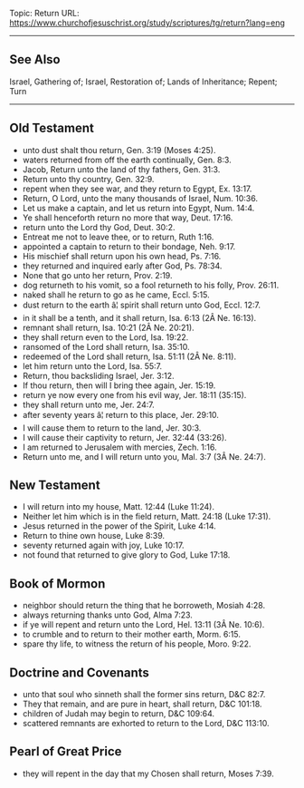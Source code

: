 Topic: Return
URL: https://www.churchofjesuschrist.org/study/scriptures/tg/return?lang=eng

---

## See Also

Israel, Gathering of; Israel, Restoration of; Lands of Inheritance; Repent; Turn

---

## Old Testament

- unto dust shalt thou return, Gen. 3:19 (Moses 4:25).
- waters returned from off the earth continually, Gen. 8:3.
- Jacob, Return unto the land of thy fathers, Gen. 31:3.
- Return unto thy country, Gen. 32:9.
- repent when they see war, and they return to Egypt, Ex. 13:17.
- Return, O Lord, unto the many thousands of Israel, Num. 10:36.
- Let us make a captain, and let us return into Egypt, Num. 14:4.
- Ye shall henceforth return no more that way, Deut. 17:16.
- return unto the Lord thy God, Deut. 30:2.
- Entreat me not to leave thee, or to return, Ruth 1:16.
- appointed a captain to return to their bondage, Neh. 9:17.
- His mischief shall return upon his own head, Ps. 7:16.
- they returned and inquired early after God, Ps. 78:34.
- None that go unto her return, Prov. 2:19.
- dog returneth to his vomit, so a fool returneth to his folly, Prov. 26:11.
- naked shall he return to go as he came, Eccl. 5:15.
- dust return to the earth â¦ spirit shall return unto God, Eccl. 12:7.
- in it shall be a tenth, and it shall return, Isa. 6:13 (2Â Ne. 16:13).
- remnant shall return, Isa. 10:21 (2Â Ne. 20:21).
- they shall return even to the Lord, Isa. 19:22.
- ransomed of the Lord shall return, Isa. 35:10.
- redeemed of the Lord shall return, Isa. 51:11 (2Â Ne. 8:11).
- let him return unto the Lord, Isa. 55:7.
- Return, thou backsliding Israel, Jer. 3:12.
- If thou return, then will I bring thee again, Jer. 15:19.
- return ye now every one from his evil way, Jer. 18:11 (35:15).
- they shall return unto me, Jer. 24:7.
- after seventy years â¦ return to this place, Jer. 29:10.
- I will cause them to return to the land, Jer. 30:3.
- I will cause their captivity to return, Jer. 32:44 (33:26).
- I am returned to Jerusalem with mercies, Zech. 1:16.
- Return unto me, and I will return unto you, Mal. 3:7 (3Â Ne. 24:7).

## New Testament

- I will return into my house, Matt. 12:44 (Luke 11:24).
- Neither let him which is in the field return, Matt. 24:18 (Luke 17:31).
- Jesus returned in the power of the Spirit, Luke 4:14.
- Return to thine own house, Luke 8:39.
- seventy returned again with joy, Luke 10:17.
- not found that returned to give glory to God, Luke 17:18.

## Book of Mormon

- neighbor should return the thing that he borroweth, Mosiah 4:28.
- always returning thanks unto God, Alma 7:23.
- if ye will repent and return unto the Lord, Hel. 13:11 (3Â Ne. 10:6).
- to crumble and to return to their mother earth, Morm. 6:15.
- spare thy life, to witness the return of his people, Moro. 9:22.

## Doctrine and Covenants

- unto that soul who sinneth shall the former sins return, D&C 82:7.
- They that remain, and are pure in heart, shall return, D&C 101:18.
- children of Judah may begin to return, D&C 109:64.
- scattered remnants are exhorted to return to the Lord, D&C 113:10.

## Pearl of Great Price

- they will repent in the day that my Chosen shall return, Moses 7:39.

